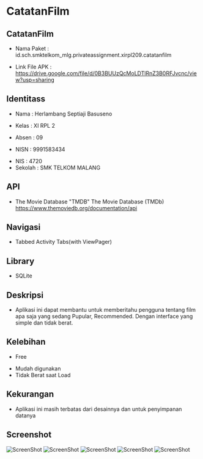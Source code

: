 # CatatanFilm


## CatatanFilm
+ Nama Paket    : id.sch.smktelkom_mlg.privateassignment.xirpl209.catatanfilm
- Link File APK : https://drive.google.com/file/d/0B3BUUzQcMoLDTlRnZ3B0RFJvcnc/view?usp=sharing

## Identitass
+ Nama          : Herlambang Septiaji Basuseno
- Kelas         : XI RPL 2
+ Absen         : 09
- NISN          : 9991583434
+ NIS           : 4720
+ Sekolah       : SMK TELKOM MALANG

## API
+ The Movie Database "TMDB" The Movie Database (TMDb) https://www.themoviedb.org/documentation/api

## Navigasi
+ Tabbed Activity Tabs(with ViewPager)

## Library
+ SQLite

## Deskripsi
+ Aplikasi ini dapat membantu untuk memberitahu pengguna tentang film apa saja yang sedang Pupular, Recommended. Dengan interface yang simple dan tidak berat.

## Kelebihan
+ Free
- Mudah digunakan
- Tidak Berat saat Load

## Kekurangan
+ Aplikasi ini masih terbatas dari desainnya dan untuk penyimpanan datanya

## Screenshot
![ScreenShot](https://github.com/herlambangsb/CatatanFilm/blob/master/1.PNG")
![ScreenShot](https://github.com/herlambangsb/CatatanFilm/blob/master/2.PNG")
![ScreenShot](https://github.com/herlambangsb/CatatanFilm/blob/master/3.PNG")
![ScreenShot](https://github.com/herlambangsb/CatatanFilm/blob/master/4.PNG")
![ScreenShot](https://github.com/herlambangsb/CatatanFilm/blob/master/5.PNG")
